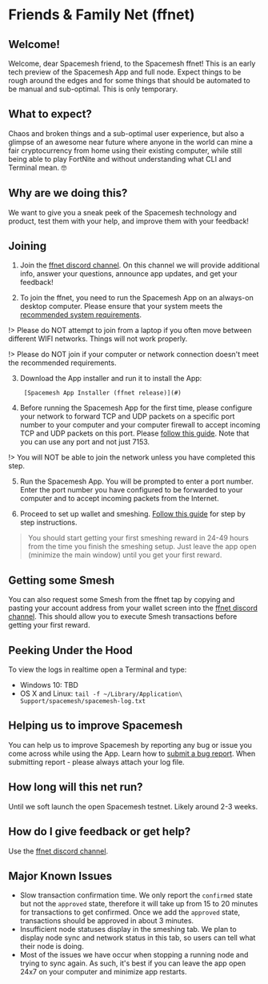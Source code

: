 # Friends & Family Net (ffnet)

## Welcome!
Welcome, dear Spacemesh friend, to the Spacemesh ffnet! This is an early tech preview of the Spacemesh App and full node. Expect things to be rough around the edges and for some things that should be automated to be manual and sub-optimal. This is only temporary.

## What to expect?

Chaos and broken things and a sub-optimal user experience, but also a glimpse of an awesome near future where anyone in the world can mine a fair cryptocurrency from home using their existing computer, while still being able to play FortNite and without understanding what CLI and Terminal mean. 🤓

## Why are we doing this?

We want to give you a sneak peek of the Spacemesh technology and product, test them with your help, and improve them with your feedback!

## Joining

1. Join the [ffnet discord channel](https://discord.gg/KyyQKst). On this channel we will provide additional info, answer your questions, announce app updates, and get your feedback!

2. To join the ffnet, you need to run the Spacemesh App on an always-on desktop computer. Please ensure that your system meets the [recommended system requirements](requirements).

!> Please do NOT attempt to join from a laptop if you often move between different WIFI networks. Things will not work properly.

!> Please do NOT join if your computer or network connection doesn't meet the recommended requirements.

3. Download the App installer and run it to install the App:

        [Spacemesh App Installer (ffnet release)](#)


4. Before running the Spacemesh App for the first time, please configure your network to forward TCP and UDP packets on a specific port number to your computer and your computer firewall to accept incoming TCP and UDP packets on this port. Please [follow this guide](netconfig.md). Note that you can use any port and not just 7153.

!> You will NOT be able to join the network unless you have completed this step.

5. Run the Spacemesh App. You will be prompted to enter a port number. Enter the port number you have configured to be forwarded to your computer and to accept incoming packets from the Internet.

6. Proceed to set up wallet and smeshing. [Follow this guide](/guide/setup) for step by step instructions.

> You should start getting your first smeshing reward in 24-49 hours from the time you finish the smeshing setup. Just leave the app open (minimize the main window) until you get your first reward.


## Getting some Smesh
You can also request some Smesh from the ffnet tap by copying and pasting your account address from your wallet screen into the [ffnet discord channel](https://discord.gg/KyyQKst). This should allow you to execute Smesh transactions before getting your first reward.

## Peeking Under the Hood
To view the logs in realtime open a Terminal and type:
- Windows 10: TBD
- OS X and Linux: `tail -f ~/Library/Application\ Support/spacemesh/spacemesh-log.txt`

## Helping us to improve Spacemesh
You can help us to improve Spacemesh by reporting any bug or issue you come across while using the App. Learn how to [submit a bug report](issues). When submitting report - please always attach your log file.

## How long will this net run?
Until we soft launch the open Spacemesh testnet. Likely around 2-3 weeks.

## How do I give feedback or get help?
Use the [ffnet discord channel](https://discord.gg/KyyQKst).

## Major Known Issues
- Slow transaction confirmation time. We only report the `confirmed` state but not the `approved` state, therefore it will take up from 15 to 20 minutes for transactions to get confirmed. Once we add the `approved` state, transactions should be approved in about 3 minutes.
- Insufficient node statuses display in the smeshing tab. We plan to display node sync and network status in this tab, so users can tell what their node is doing.
- Most of the issues we have occur when stopping a running node and trying to sync again. As such, it's best if you can leave the app open 24x7 on your computer and minimize app restarts.
